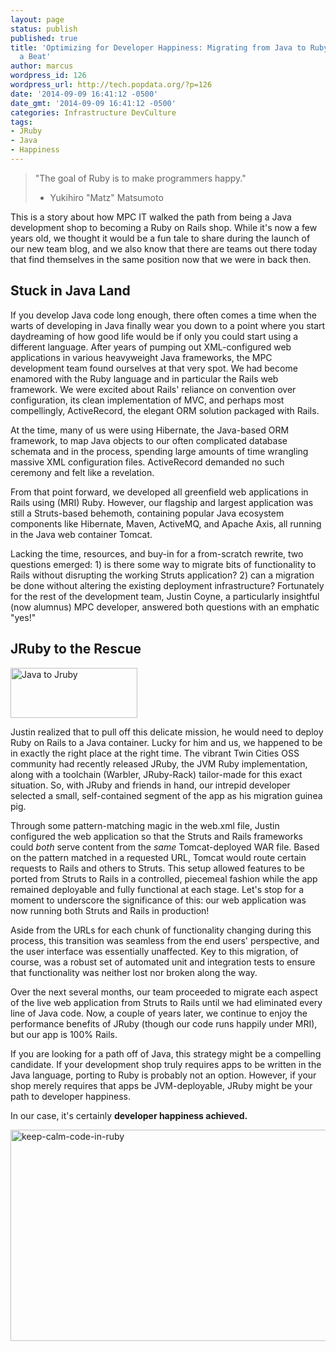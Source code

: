 ```yaml
---
layout: page
status: publish
published: true
title: 'Optimizing for Developer Happiness: Migrating from Java to Ruby Without Missing
  a Beat'
author: marcus
wordpress_id: 126
wordpress_url: http://tech.popdata.org/?p=126
date: '2014-09-09 16:41:12 -0500'
date_gmt: '2014-09-09 16:41:12 -0500'
categories: Infrastructure DevCulture
tags:
- JRuby
- Java
- Happiness
---
```


>"The goal of Ruby is to make programmers happy."
> - Yukihiro "Matz" Matsumoto

This is a story about how MPC IT walked the path from being a Java development shop to becoming a Ruby on Rails shop.  While it's now a few years old, we thought it would be a fun tale to share during the launch of our new team blog, and we also know that there are teams out there today that find themselves in the same position now that we were in back then.

## Stuck in Java Land

If you develop Java code long enough, there often comes a time when the warts of developing in Java finally wear you down to a point where you start daydreaming of how good life would be if only you could start using a different language.  After years of pumping out XML-configured web applications in various heavyweight Java frameworks, the MPC development team found ourselves at that very spot.  We had become enamored with the Ruby language and in particular the Rails web framework. We were excited about Rails' reliance on convention over configuration, its clean implementation of MVC, and perhaps most compellingly, ActiveRecord, the elegant ORM solution packaged with Rails.

At the time, many of us were using Hibernate, the Java-based ORM framework, to map Java objects to our often complicated database schemata and in the process, spending large amounts of time wrangling massive XML configuration files. ActiveRecord demanded no such ceremony and felt like a revelation.

From that point forward, we developed all greenfield web applications in Rails using (MRI) Ruby. However, our flagship and largest application was still a Struts-based behemoth, containing popular Java ecosystem components like Hibernate, Maven, ActiveMQ, and Apache Axis, all running in the Java web container Tomcat.

Lacking the time, resources, and buy-in for a from-scratch rewrite, two questions emerged: 1) is there some way to migrate bits of functionality to Rails without disrupting the working Struts application? 2) can a migration be done without altering the existing deployment infrastructure? Fortunately for the rest of the development team, Justin Coyne, a particularly insightful (now alumnus) MPC developer, answered both questions with an emphatic "yes!"

## JRuby to the Rescue

<a href="/images/java_jruby1.png"><img class="alignright wp-image-128 size-full" src="/images/java_jruby1.png" alt="Java to Jruby" width="203" height="80" /></a>

Justin realized that to pull off this delicate mission, he would need to deploy Ruby on Rails to a Java container. Lucky for him and us, we happened to be in exactly the right place at the right time.  The vibrant Twin Cities OSS community had recently released JRuby, the JVM Ruby implementation, along with a toolchain (Warbler, JRuby-Rack) tailor-made for this exact situation. So, with JRuby and friends in hand, our intrepid developer selected a small, self-contained segment of the app as his migration guinea pig.

Through some pattern-matching magic in the web.xml file, Justin configured the web application so that the Struts and Rails frameworks could <em>both</em> serve content from the <em>same</em> Tomcat-deployed WAR file. Based on the pattern matched in a requested URL, Tomcat would route certain requests to Rails and others to Struts. This setup allowed features to be ported from Struts to Rails in a controlled, piecemeal fashion while the app remained deployable and fully functional at each stage.  Let's stop for a moment to underscore the significance of this: our web application was now running both Struts and Rails in production!

Aside from the URLs for each chunk of functionality changing during this process, this transition was seamless from the end users' perspective, and the user interface was essentially unaffected. Key to this migration, of course, was a robust set of automated unit and integration tests to ensure that functionality was neither lost nor broken along the way.

Over the next several months, our team proceeded to migrate each aspect of the live web application from Struts to Rails until we had eliminated every line of Java code. Now, a couple of years later, we continue to enjoy the performance benefits of JRuby (though our code runs happily under MRI), but our app is 100% Rails.

If you are looking for a path off of Java, this strategy might be a compelling candidate.  If your development shop truly requires apps to be written in the Java language, porting to Ruby is probably not an option. However, if your shop merely requires that apps be JVM-deployable, JRuby might be your path to developer happiness.

In our case, it's certainly <strong>developer happiness achieved.</strong>

<a href="/images/keep-calm-code-in-ruby-e1411412083867.png"><img class="alignnone size-full wp-image-140" src="/images/keep-calm-code-in-ruby-e1411412083867.png" alt="keep-calm-code-in-ruby" width="600" height="338" /></a>
